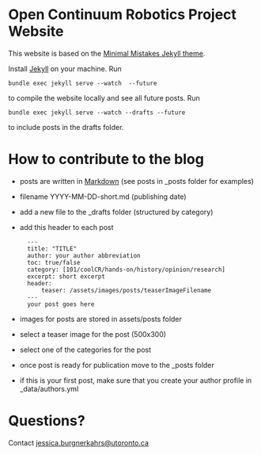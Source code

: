 # Open Continuum Robotics Project Website
This website is based on the [Minimal Mistakes Jekyll theme](https://github.com/mmistakes/minimal-mistakes).

Install [Jekyll](https://jekyllrb.com/) on your machine. Run

    bundle exec jekyll serve --watch  --future 

to compile the website locally and see all future posts. Run

    bundle exec jekyll serve --watch --drafts --future

to include posts in the drafts folder.

# How to contribute to the blog
- posts are written in [Markdown](https://www.markdownguide.org/basic-syntax/) (see posts in _posts folder for examples)
- filename YYYY-MM-DD-short.md (publishing date)
- add a new file to the _drafts folder (structured by category)
- add this header to each post

        ---
        title: "TITLE"
        author: your author abbreviation
        toc: true/false
        category: [101/coolCR/hands-on/history/opinion/research]
        excerpt: short excerpt
        header:
            teaser: /assets/images/posts/teaserImageFilename
        ---
        your post goes here

- images for posts are stored in assets/posts folder
- select a teaser image for the post (500x300)
- select one of the categories for the post
- once post is ready for publication move to the _posts folder
- if this is your first post, make sure that you create your author profile in _data/authors.yml

# Questions?
Contact jessica.burgnerkahrs@utoronto.ca
